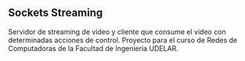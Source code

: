 ## Sockets Streaming

Servidor de streaming de video y cliente que consume el video con determinadas acciones de control. Proyecto para el curso de Redes de Computadoras de la Facultad de Ingenieria UDELAR.
